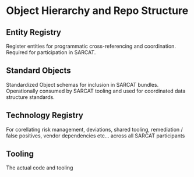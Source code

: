 # Object Hierarchy and Repo Structure


## Entity Registry
Register entities for programmatic cross-referencing and coordination. Required for participation in SARCAT.


## Standard Objects
Standardized Object schemas for inclusion in SARCAT bundles. Operationally consumed by SARCAT tooling and used for coordinated data structure standards.

## Technology Registry
For corellating risk management, deviations, shared tooling, remediation / false positives, vendor dependencies etc... across all SARCAT participants

## Tooling
The actual code and tooling 
